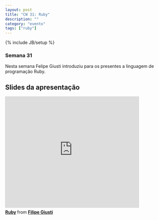 ```yaml
---
layout: post
title: "CW 31: Ruby"
description: ""
category: "evento" 
tags: ["ruby"]
---
```

{% include JB/setup %}

### Semana 31

<p>Nesta semana Felipe Giusti introduziu para os presentes a linguagem de programação Ruby.</p>

## Slides da apresentação

<iframe src="http://www.slideshare.net/slideshow/embed_code/13865162" width="427" height="356" frameborder="0" marginwidth="0" marginheight="0" scrolling="no" style="border:1px solid #CCC;border-width:1px 1px 0;margin-bottom:5px" allowfullscreen> </iframe> <div style="margin-bottom:5px"> <strong> <a href="http://www.slideshare.net/filipegiusti/ruby-13865162" title="Ruby" target="_blank">Ruby</a> </strong> from <strong><a href="http://www.slideshare.net/filipegiusti" target="_blank">Filipe Giusti</a></strong> </div>